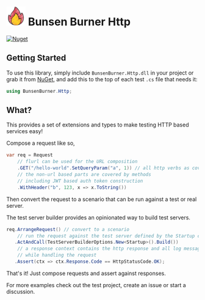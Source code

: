 ﻿# <img height="50" src="https://raw.githubusercontent.com/bmazzarol/Bunsen-Burner/main/fire-icon.png" width="50"/> Bunsen Burner Http

[![Nuget](https://img.shields.io/nuget/v/BunsenBurner.Http)](https://www.nuget.org/packages/BunsenBurner.Http/)

## Getting Started

To use this library, simply include `BunsenBurner.Http.dll` in your project
or grab
it from [NuGet](https://www.nuget.org/packages/BunsenBurner.Http/), and add this
to the top of each test `.cs` file
that needs it:

```C#
using BunsenBurner.Http;
```

## What?

This provides a set of extensions and types to make testing HTTP based services
easy!

Compose a request like so,

``` c#
var req = Request
    // flurl can be used for the URL composition
    .GET("/hello-world".SetQueryParam("a", 1)) // all http verbs as covered
    // the non-url based parts are covered by methods
    // including JWT based auth token construction
    .WithHeader("b", 123, x => x.ToString())
```

Then convert the request to a scenario that can be run against a test or
real server.

The test server builder provides an opinionated way to build test servers.

```c#
req.ArrangeRequest() // convert to a scenario
    // run the request against the test server defined by the Startup class
   .ActAndCall(TestServerBuilderOptions.New<Startup>().Build())
    // a response context contains the http response and all log messages produced
    // while handling the request
   .Assert(ctx => ctx.Response.Code == HttpStatusCode.OK);
```

That's it! Just compose requests and assert against responses.

For more examples check out the test project, create an issue or start a
discussion.
